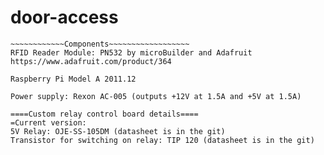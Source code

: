 # door-access




~~~~~~~~~~~~~~~~~~~~~~~~~~~~~~~~~~~~~~~~
~~~~~~~~~~~~Components~~~~~~~~~~~~~~~~~~
RFID Reader Module: PN532 by microBuilder and Adafruit
https://www.adafruit.com/product/364

Raspberry Pi Model A 2011.12

Power supply: Rexon AC-005 (outputs +12V at 1.5A and +5V at 1.5A)

====Custom relay control board details====
=Current version:
5V Relay: OJE-SS-105DM (datasheet is in the git)
Transistor for switching on relay: TIP 120 (datasheet is in the git)
